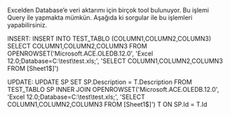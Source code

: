 Excelden Database’e veri aktarımı için birçok tool bulunuyor. Bu işlemi Query ile yapmakta mümkün. 
Aşağıda ki sorgular ile bu işlemleri yapabilirsiniz.

INSERT:
INSERT INTO TEST_TABLO (COLUMN1,COLUMN2,COLUMN3) SELECT COLUMN1,COLUMN2,COLUMN3
FROM OPENROWSET('Microsoft.ACE.OLEDB.12.0', 'Excel 12.0;Database=C:\test\test.xls;', 'SELECT COLUMN1,COLUMN2,COLUMN3 FROM [Sheet1$]')

UPDATE:
UPDATE SP SET SP.Description = T.Description FROM TEST_TABLO SP
INNER JOIN OPENROWSET('Microsoft.ACE.OLEDB.12.0', 'Excel 12.0;Database=C:\test\test.xls;', 'SELECT COLUMN1,COLUMN2,COLUMN3 FROM [Sheet1$]') T
ON SP.Id = T.Id

